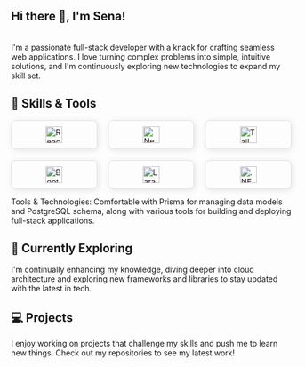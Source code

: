 ## Hi there 👋, I'm Sena!
<br/>I'm a passionate full-stack developer with a knack for crafting seamless web applications. I love turning complex problems into simple, intuitive solutions, and I'm continuously exploring new technologies to expand my skill set.<br/>
## 🚀 Skills & Tools

<div style="display: grid; grid-template-columns: repeat(3, 1fr); gap: 20px;">

  <div style="display: flex; align-items: center; justify-content: center; padding: 10px 20px; border: 1px solid #e0e0e0; border-radius: 8px; box-shadow: 2px 2px 12px rgba(0, 0, 0, 0.1);">
    <img src="https://img.shields.io/badge/React-20232A?style=for-the-badge&logo=react&logoColor=61DAFB" alt="React" height="30" />
  </div>
  
  <div style="display: flex; align-items: center; justify-content: center; padding: 10px 20px; border: 1px solid #e0e0e0; border-radius: 8px; box-shadow: 2px 2px 12px rgba(0, 0, 0, 0.1);">
    <img src="https://img.shields.io/badge/Next.js-000000?style=for-the-badge&logo=nextdotjs&logoColor=white" alt="Next.js" height="30" />
  </div>

  <div style="display: flex; align-items: center; justify-content: center; padding: 10px 20px; border: 1px solid #e0e0e0; border-radius: 8px; box-shadow: 2px 2px 12px rgba(0, 0, 0, 0.1);">
    <img src="https://img.shields.io/badge/Tailwind_CSS-38B2AC?style=for-the-badge&logo=tailwind-css&logoColor=white" alt="Tailwind CSS" height="30" />
  </div>
  
  <div style="display: flex; align-items: center; justify-content: center; padding: 10px 20px; border: 1px solid #e0e0e0; border-radius: 8px; box-shadow: 2px 2px 12px rgba(0, 0, 0, 0.1);">
    <img src="https://img.shields.io/badge/Bootstrap-563D7C?style=for-the-badge&logo=bootstrap&logoColor=white" alt="Bootstrap" height="30" />
  </div>

  <div style="display: flex; align-items: center; justify-content: center; padding: 10px 20px; border: 1px solid #e0e0e0; border-radius: 8px; box-shadow: 2px 2px 12px rgba(0, 0, 0, 0.1);">
    <img src="https://img.shields.io/badge/Laravel-FF2D20?style=for-the-badge&logo=laravel&logoColor=white" alt="Laravel" height="30" />
  </div>

  <div style="display: flex; align-items: center; justify-content: center; padding: 10px 20px; border: 1px solid #e0e0e0; border-radius: 8px; box-shadow: 2px 2px 12px rgba(0, 0, 0, 0.1);">
    <img src="https://img.shields.io/badge/.NET-512BD4?style=for-the-badge&logo=dotnet&logoColor=white" alt=".NET" height="30" />
  </div>

</div>

Tools & Technologies: Comfortable with Prisma for managing data models and PostgreSQL schema, along with various tools for building and deploying full-stack applications.<br/>
## 🌱 Currently Exploring<br/>
I'm continually enhancing my knowledge, diving deeper into cloud architecture and exploring new frameworks and libraries to stay updated with the latest in tech.<br/>
## 💻 Projects<br/>
I enjoy working on projects that challenge my skills and push me to learn new things. Check out my repositories to see my latest work!
